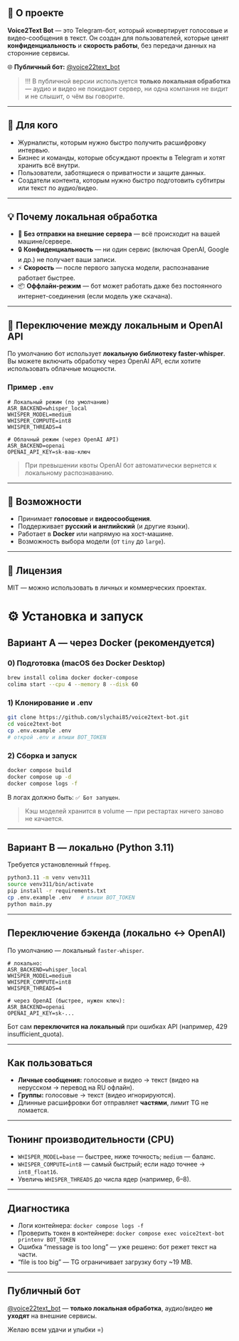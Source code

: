 ## 📌 О проекте

**Voice2Text Bot** — это Telegram-бот, который конвертирует голосовые и видео-сообщения в текст.
Он создан для пользователей, которые ценят **конфиденциальность** и **скорость работы**, без передачи данных на сторонние сервисы.

🌐 **Публичный бот:** [@voice22text\_bot](https://t.me/voice22text_bot)

> !!! В публичной версии используется **только локальная обработка** — аудио и видео не покидают сервер, ни одна компания не видит и не слышит, о чём вы говорите.

---

## 🎯 Для кого

* Журналисты, которым нужно быстро получить расшифровку интервью.
* Бизнес и команды, которые обсуждают проекты в Telegram и хотят хранить всё внутри.
* Пользователи, заботящиеся о приватности и защите данных.
* Создатели контента, которым нужно быстро подготовить субтитры или текст по аудио/видео.

---

## 💡 Почему локальная обработка

* 🚫 **Без отправки на внешние сервера** — всё происходит на вашей машине/сервере.
* 🔒 **Конфиденциальность** — ни один сервис (включая OpenAI, Google и др.) не получает ваши записи.
* ⚡ **Скорость** — после первого запуска модели, распознавание работает быстрее.
* 📦 **Оффлайн-режим** — бот может работать даже без постоянного интернет-соединения (если модель уже скачана).

---

## 🔄 Переключение между локальным и OpenAI API

По умолчанию бот использует **локальную библиотеку faster-whisper**.
Вы можете включить обработку через OpenAI API, если хотите использовать облачные мощности.

### Пример `.env`

```env
# Локальный режим (по умолчанию)
ASR_BACKEND=whisper_local
WHISPER_MODEL=medium
WHISPER_COMPUTE=int8
WHISPER_THREADS=4

# Облачный режим (через OpenAI API)
ASR_BACKEND=openai
OPENAI_API_KEY=sk-ваш-ключ
```

> При превышении квоты OpenAI бот автоматически вернется к локальному распознаванию.

---

## 🚀 Возможности

* Принимает **голосовые** и **видеосообщения**.
* Поддерживает **русский и английский** (и другие языки).
* Работает в **Docker** или напрямую на хост-машине.
* Возможность выбора модели (от `tiny` до `large`).

---

## 📜 Лицензия

MIT — можно использовать в личных и коммерческих проектах.

# ⚙️ Установка и запуск

## Вариант A — через Docker (рекомендуется)

### 0) Подготовка (macOS без Docker Desktop)

```bash
brew install colima docker docker-compose
colima start --cpu 4 --memory 8 --disk 60
```

### 1) Клонирование и .env

```bash
git clone https://github.com/slychai85/voice2text-bot.git
cd voice2text-bot
cp .env.example .env
# открой .env и впиши BOT_TOKEN
```

### 2) Сборка и запуск

```bash
docker compose build
docker compose up -d
docker compose logs -f
```

В логах должно быть: `✅ Бот запущен`.

> Кэш моделей хранится в volume — при рестартах ничего заново не качается.

---

## Вариант B — локально (Python 3.11)

Требуется установленный `ffmpeg`.

```bash
python3.11 -m venv venv311
source venv311/bin/activate
pip install -r requirements.txt
cp .env.example .env   # впиши BOT_TOKEN
python main.py
```

---

## Переключение бэкенда (локально ↔ OpenAI)

По умолчанию — локальный `faster-whisper`.

```env
# локально:
ASR_BACKEND=whisper_local
WHISPER_MODEL=medium
WHISPER_COMPUTE=int8
WHISPER_THREADS=4

# через OpenAI (быстрее, нужен ключ):
ASR_BACKEND=openai
OPENAI_API_KEY=sk-...
```

Бот сам **переключится на локальный** при ошибках API (например, 429 insufficient\_quota).

---

## Как пользоваться

* **Личные сообщения:** голосовые и видео → текст (видео на нерусском → перевод на RU офлайн).
* **Группы:** голосовые → текст (видео игнорируются).
* Длинные расшифровки бот отправляет **частями**, лимит TG не ломается.

---

## Тюнинг производительности (CPU)

* `WHISPER_MODEL=base` — быстрее, ниже точность; `medium` — баланс.
* `WHISPER_COMPUTE=int8` — самый быстрый; если надо точнее → `int8_float16`.
* Увеличь `WHISPER_THREADS` до числа ядер (например, 6–8).

---

## Диагностика

* Логи контейнера: `docker compose logs -f`
* Проверить токен в контейнере:
  `docker compose exec voice2text-bot printenv BOT_TOKEN`
* Ошибка “message is too long” — уже решено: бот режет текст на части.
* “file is too big” — TG ограничивает загрузку боту \~19 MB.

---

## Публичный бот

[@voice22text\_bot](https://t.me/voice22text_bot) — **только локальная обработка**, аудио/видео **не уходят** на внешние сервисы.

Желаю всем удачи и улыбки =)
